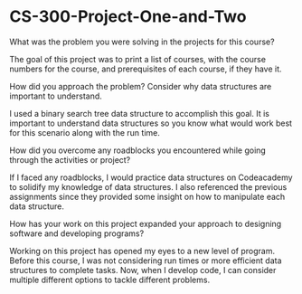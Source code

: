 # CS-300-Project-One-and-Two

What was the problem you were solving in the projects for this course?

The goal of this project was to print a list of courses, with the course numbers for the course, and prerequisites of each course, if they have it. 

How did you approach the problem? Consider why data structures are important to understand.

I used a binary search tree data structure to accomplish this goal. It is important to understand data structures so you know what would work best for this scenario along with the run time. 

How did you overcome any roadblocks you encountered while going through the activities or project?

If I faced any roadblocks, I would practice data structures on Codeacademy to solidify my knowledge of data structures. I also referenced the previous assignments since they provided some insight on how to manipulate each data structure. 

How has your work on this project expanded your approach to designing software and developing programs?

Working on this project has opened my eyes to a new level of program. Before this course, I was not considering run times or more efficient data structures to complete tasks. Now, when I develop code, I can consider multiple different options to tackle different problems. 
